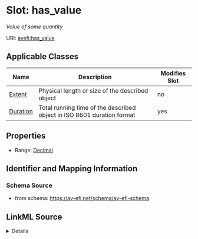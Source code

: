 

# Slot: has_value


_Value of some quantity_



URI: [avefi:has_value](https://av-efi.net/schema/av-efi-schema/has_value)



<!-- no inheritance hierarchy -->





## Applicable Classes

| Name | Description | Modifies Slot |
| --- | --- | --- |
| [Extent](Extent.md) | Physical length or size of the described object |  no  |
| [Duration](Duration.md) | Total running time of the described object in ISO 8601 duration format |  yes  |







## Properties

* Range: [Decimal](Decimal.md)





## Identifier and Mapping Information







### Schema Source


* from schema: https://av-efi.net/schema/av-efi-schema




## LinkML Source

<details>
```yaml
name: has_value
description: Value of some quantity
from_schema: https://av-efi.net/schema/av-efi-schema
rank: 1000
alias: has_value
domain_of:
- Duration
- Extent
range: decimal

```
</details>
